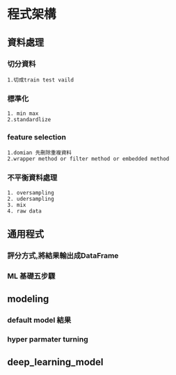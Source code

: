 # 程式架構
## 資料處理
### 切分資料
    1.切成train test vaild
### 標準化
    1. min max
    2.standardlize
### feature selection
    1.domian 先刪除重複資料
    2.wrapper method or filter method or embedded method
### 不平衡資料處理
    1. oversampling
    2. udersampling 
    3. mix
    4. raw data
## 通用程式 

### 評分方式,將結果輸出成DataFrame
### ML 基礎五步驟

## modeling
### default model 結果
### hyper parmater turning
## deep_learning_model

